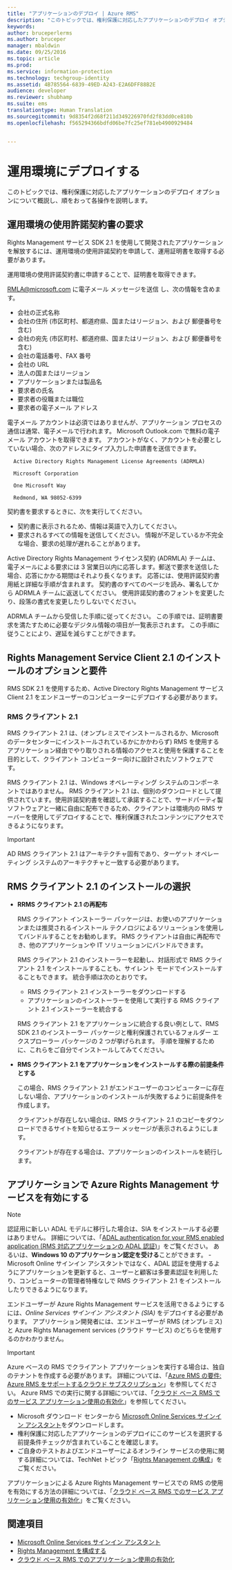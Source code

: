 ```yaml
---
title: "アプリケーションのデプロイ | Azure RMS"
description: "このトピックでは、権利保護に対応したアプリケーションのデプロイ オプションについて概説し、順を追って各操作を説明します。"
keywords: 
author: bruceperlerms
ms.author: bruceper
manager: mbaldwin
ms.date: 09/25/2016
ms.topic: article
ms.prod: 
ms.service: information-protection
ms.technology: techgroup-identity
ms.assetid: 4B785564-6839-49ED-A243-E2A6DFF88B2E
audience: developer
ms.reviewer: shubhamp
ms.suite: ems
translationtype: Human Translation
ms.sourcegitcommit: 9d8354f2d68f211d349226970fd2f83dd0ce810b
ms.openlocfilehash: f565294366bdfd06be7fc25ef781eb4900929484


---
```


# <a name="deploy-into-production"></a>運用環境にデプロイする


このトピックでは、権利保護に対応したアプリケーションのデプロイ オプションについて概説し、順をおって各操作を説明します。

## <a name="request-a-production-license-agreement"></a>運用環境の使用許諾契約書の要求

 Rights Management サービス SDK 2.1 を使用して開発されたアプリケーションを解放するには、運用環境の使用許諾契約を申請して、運用証明書を取得する必要があります。

運用環境の使用許諾契約書に申請することで、証明書を取得できます。

[RMLA@microsoft.com](mailto:rmla@microsoft.com) に電子メール メッセージを送信 し、次の情報を含めます。

- 会社の正式名称
- 会社の住所 (市区町村、都道府県、国またはリージョン、および 郵便番号を含む)
- 会社の宛先 (市区町村、都道府県、国またはリージョン、および 郵便番号を含む)
- 会社の電話番号、FAX 番号
- 会社の URL
- 法人の国またはリージョン
- アプリケーションまたは製品名
- 要求者の氏名
- 要求者の役職または職位
- 要求者の電子メール アドレス

電子メール アカウントは必須ではありませんが、アプリケーション プロセスの通信は通常、電子メールで行われます。 Microsoft Outlook.com で無料の電子メール アカウントを取得できます。 アカウントがなく、アカウントを必要としていない場合、次のアドレスにタイプ入力した申請書を送信できます。

      Active Directory Rights Management License Agreements (ADRMLA)

      Microsoft Corporation

      One Microsoft Way

      Redmond, WA 98052-6399

契約書を要求するときに、次を実行してください。
- 契約書に表示されるため、情報は英語で入力してください。
- 要求されるすべての情報を送信してください。 情報が不足しているか不完全な場合、要求の処理が遅れることがあります。

Active Directory Rights Management ライセンス契約 (ADRMLA) チームは、電子メールによる要求には 3 営業日以内に応答します。郵送で要求を送信した場合、応答にかかる期間はそれより長くなります。 応答には、使用許諾契約書用紙と詳細な手順が含まれます。 契約書のすべてのページを読み、署名してから ADRMLA チームに返送してください。 使用許諾契約書のフォントを変更したり、段落の書式を変更したりしないでください。

ADRMLA チームから受信した手順に従ってください。 この手順では、証明書要求を満たすために必要なデジタル情報の項目が一覧表示されます。 この手順に従うことにより、遅延を減らすことができます。


## <a name="installation-options-and-requirements-for-rights-management-service-client-21"></a>Rights Management Service Client 2.1 のインストールのオプションと要件

RMS SDK 2.1 を使用するため、Active Directory Rights Management サービス Client 2.1 をエンドユーザーのコンピューターにデプロイする必要があります。

### <a name="rms-client-21"></a>RMS クライアント 2.1

RMS クライアント 2.1 は、(オンプレミスでインストールされるか、Microsoft のデータセンターにインストールされているかにかかわらず) RMS を使用するアプリケーション経由でやり取りされる情報のアクセスと使用を保護することを目的として、クライアント コンピューター向けに設計されたソフトウェアです。

RMS クライアント 2.1 は、Windows オペレーティング システムのコンポーネントではありません。 RMS クライアント 2.1 は、個別のダウンロードとして提供されています。使用許諾契約書を確認して承諾することで、サードパーティ製ソフトウェアと一緒に自由に配布できるため、クライアントは環境内の RMS サーバーを使用してデプロイすることで、権利保護されたコンテンツにアクセスできるようになります。


> [!IMPORTANT]
> AD RMS クライアント 2.1 はアーキテクチャ固有であり、ターゲット オペレーティング システムのアーキテクチャと一致する必要があります。


## <a name="rms-client-21-installation-choices"></a>RMS クライアント 2.1 のインストールの選択

-   **RRMS クライアント 2.1 の再配布**

    RMS クライアント インストーラー パッケージは、お使いのアプリケーションまたは推奨されるインストール テクノロジによるソリューションを使用してバンドルすることをお勧めします。 RMS クライアントは自由に再配布でき、他のアプリケーションや IT ソリューションにバンドルできます。

    RMS クライアント 2.1 のインストーラーを起動し、対話形式で RMS クライアント 2.1 をインストールすることも、サイレント モードでインストールすることもできます。 統合手順は次のとおりです。

    -   RMS クライアント 2.1 インストーラーをダウンロードする
    -   アプリケーションのインストーラーを使用して実行する RMS クライアント 2.1 インストーラーを統合する

    RMS クライアント 2.1 をアプリケーションに統合する良い例として、RMS SDK 2.1 のインストーラー パッケージと権利保護されているフォルダー エクスプローラー パッケージの 2 つが挙げられます。 手順を理解するために、これらをご自分でインストールしてみてください。

-   **RMS クライアント 2.1 をアプリケーションをインストールする際の前提条件とする**

    この場合、RMS クライアント 2.1 がエンドユーザーのコンピューターに存在しない場合、アプリケーションのインストールが失敗するように前提条件を作成します。

    クライアントが存在しない場合は、RMS クライアント 2.1 のコピーをダウンロードできるサイトを知らせるエラー メッセージが表示されるようにします。

    クライアントが存在する場合は、アプリケーションのインストールを続行します。

## <a name="enabling-azure-rights-management-services-with-your-application"></a>アプリケーションで Azure Rights Management サービスを有効にする

> [!NOTE]
> 認証用に新しい ADAL モデルに移行した場合は、SIA をインストールする必要はありません。 詳細については、「[ADAL authentication for your RMS enabled application (RMS 対応アプリケーションの ADAL 認証)](adal-auth.md)」をご覧ください。
> あるいは、**Windows 10 のアプリケーション認定を受ける**ことができます。 - Microsoft Online サインイン アシスタントではなく、ADAL 認証を使用するようにアプリケーションを更新すると、ユーザーと顧客は多要素認証を利用したり、コンピューターの管理者特権なしで RMS クライアント 2.1 をインストールしたりできるようになります。


エンドユーザーが Azure Rights Management サービスを活用できるようにするには、*Online Services サインイン アシスタント (SIA)* をデプロイする必要があります。 アプリケーション開発者には、エンドユーザーが RMS (オンプレミス) と Azure Rights Management services (クラウド サービス) のどちらを使用するのかわかりません。


> [!IMPORTANT]
> Azure ベースの RMS でクライアント アプリケーションを実行する場合は、独自のテナントを作成する必要があります。 詳細については、「[Azure RMS の要件: Azure RMS をサポートするクラウド サブスクリプション](../get-started/requirements-subscriptions.md)」を参照してください。
> Azure RMS での実行に関する詳細については、「[クラウド ベース RMS でのサービス アプリケーション使用の有効化](how-to-use-file-api-with-aadrm-cloud.md)」を参照してください。

-   Microsoft ダウンロード センターから [Microsoft Online Services サインイン アシスタント](http://www.microsoft.com/en-us/download/details.aspx?id=28177)をダウンロードします。
-   権利保護に対応したアプリケーションのデプロイにこのサービスを選択する前提条件チェックが含まれていることを確認します。
-   ご自身のテストおよびエンドユーザーによるオンライン サービスの使用に関する詳細については、TechNet トピック「[Rights Management の構成](https://TechNet.Microsoft.Com/en-us/library/jj585002.aspx)」をご覧ください。

アプリケーションによる Azure Rights Management サービスでの RMS の使用を有効にする方法の詳細については、「[クラウド ベース RMS でのサービス アプリケーション使用の有効化](how-to-use-file-api-with-aadrm-cloud.md)」をご覧ください。

## <a name="related-topics"></a>関連項目

* [Microsoft Online Services サインイン アシスタント](http://www.microsoft.com/en-us/download/details.aspx?id=28177)
* [Rights Management を構成する](https://TechNet.Microsoft.Com/en-us/library/jj585002.aspx)
* [クラウド ベース RMS でのアプリケーション使用の有効化](how-to-use-file-api-with-aadrm-cloud.md)
 

 



<!--HONumber=Nov16_HO2-->


